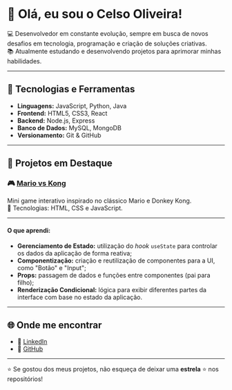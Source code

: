# 👋 Olá, eu sou o Celso Oliveira!

💻 Desenvolvedor em constante evolução, sempre em busca de novos desafios em tecnologia, programação e criação de soluções criativas.  
📚 Atualmente estudando e desenvolvendo projetos para aprimorar minhas habilidades.  

---

## 🚀 Tecnologias e Ferramentas
- **Linguagens:** JavaScript, Python, Java  
- **Frontend:** HTML5, CSS3, React  
- **Backend:** Node.js, Express  
- **Banco de Dados:** MySQL, MongoDB  
- **Versionamento:** Git & GitHub  

---

## 📌 Projetos em Destaque

### 🎮 [Mario vs Kong](https://github.com/Celso0liveira/mario-vs-kong)  
Mini game interativo inspirado no clássico Mario e Donkey Kong.  
🔹 Tecnologias: HTML, CSS e JavaScript.  

--- 

#### O que aprendi:
- **Gerenciamento de Estado:** utilização do *hook* `useState` para controlar os dados da aplicação de forma reativa;  
- **Componentização:** criação e reutilização de componentes para a UI, como "Botão" e "Input";  
- **Props:** passagem de dados e funções entre componentes (pai para filho);  
- **Renderização Condicional:** lógica para exibir diferentes partes da interface com base no estado da aplicação.  

---

## 🌐 Onde me encontrar
- 💼 [LinkedIn](https://www.linkedin.com/in/celso-oliveira-349620271)  
- 🐙 [GitHub](https://github.com/Celso0liveira)  

---

⭐️ Se gostou dos meus projetos, não esqueça de deixar uma **estrela** ⭐ nos repositórios!
